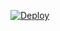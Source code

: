 [![Deploy](https://www.herokucdn.com/deploy/button.svg)](https://heroku.com/deploy?template=https://github.com/krishd9895/KList/)
